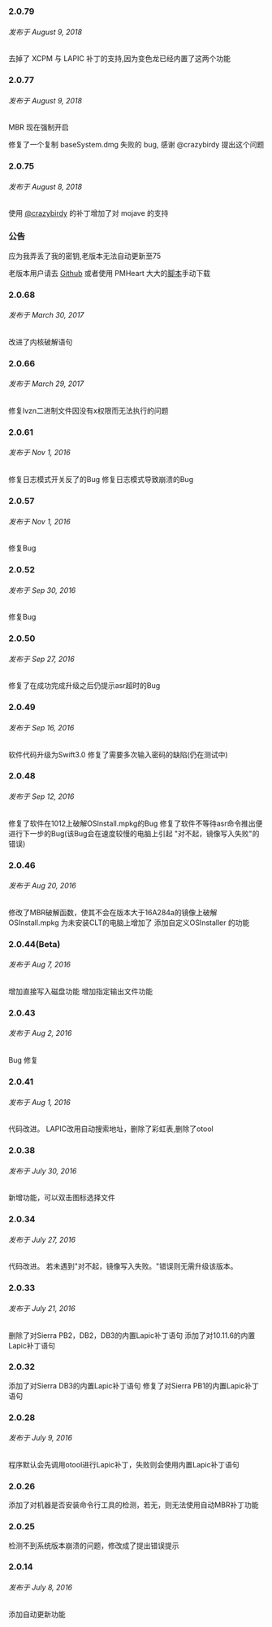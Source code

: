 ### 2.0.79
###### 发布于 August 9, 2018
去掉了 XCPM 与 LAPIC 补丁的支持,因为变色龙已经内置了这两个功能

### 2.0.77
###### 发布于 August 9, 2018
MBR 现在强制开启

修复了一个复制 baseSystem.dmg 失败的 bug, 感谢 @crazybirdy 提出这个问题

### 2.0.75
###### 发布于 August 8, 2018
使用 [@crazybirdy](https://www.insanelymac.com/forum/files/file/944-mojave-mbr-hfs-firmware-check-patch/) 的补丁增加了对 mojave 的支持
### 公告
应为我弄丢了我的密钥,老版本无法自动更新至75

老版本用户请去 [Github](https://github.com/arslan2012/Lazy-Hackintosh-Image-Generator) 或者使用 PMHeart 大大的[脚本](http://bbs.pcbeta.com/viewthread-1694153-1-1.html)手动下载

### 2.0.68
###### 发布于 March 30, 2017
改进了内核破解语句

### 2.0.66
###### 发布于 March 29, 2017
修复lvzn二进制文件因没有x权限而无法执行的问题

### 2.0.61
###### 发布于 Nov 1, 2016
修复日志模式开关反了的Bug
修复日志模式导致崩溃的Bug

### 2.0.57
###### 发布于 Nov 1, 2016
修复Bug

### 2.0.52
###### 发布于 Sep 30, 2016
修复Bug

### 2.0.50
###### 发布于 Sep 27, 2016
修复了在成功完成升级之后仍提示asr超时的Bug

### 2.0.49
###### 发布于 Sep 16, 2016
软件代码升级为Swift3.0
修复了需要多次输入密码的缺陷(仍在测试中)

### 2.0.48
###### 发布于 Sep 12, 2016
修复了软件在1012上破解OSInstall.mpkg的Bug
修复了软件不等待asr命令推出便进行下一步的Bug(该Bug会在速度较慢的电脑上引起 "对不起，镜像写入失败"的错误)

### 2.0.46
###### 发布于 Aug 20, 2016
修改了MBR破解函数，使其不会在版本大于16A284a的镜像上破解OSInstall.mpkg
为未安装CLT的电脑上增加了 添加自定义OSInstaller 的功能

### 2.0.44(Beta)
###### 发布于 Aug 7, 2016
增加直接写入磁盘功能
增加指定输出文件功能

### 2.0.43
###### 发布于 Aug 2, 2016
Bug 修复

### 2.0.41
###### 发布于 Aug 1, 2016
代码改进。
LAPIC改用自动搜索地址，删除了彩虹表,删除了otool

### 2.0.38
###### 发布于 July 30, 2016
新增功能，可以双击图标选择文件

### 2.0.34
###### 发布于 July 27, 2016
代码改进。
若未遇到"对不起，镜像写入失败。"错误则无需升级该版本。

### 2.0.33
###### 发布于 July 21, 2016
删除了对Sierra PB2，DB2，DB3的内置Lapic补丁语句
添加了对10.11.6的内置Lapic补丁语句

### 2.0.32
添加了对Sierra DB3的内置Lapic补丁语句
修复了对Sierra PB1的内置Lapic补丁语句

### 2.0.28
###### 发布于 July 9, 2016
程序默认会先调用otool进行Lapic补丁，失败则会使用内置Lapic补丁语句

### 2.0.26
添加了对机器是否安装命令行工具的检测，若无，则无法使用自动MBR补丁功能

### 2.0.25
检测不到系统版本崩溃的问题，修改成了提出错误提示

### 2.0.14
###### 发布于 July 8, 2016
添加自动更新功能
